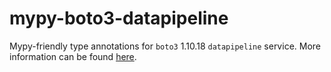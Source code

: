 # mypy-boto3-datapipeline

Mypy-friendly type annotations for `boto3` 1.10.18 `datapipeline` service.
More information can be found [here](https://github.com/vemel/mypy_boto3).